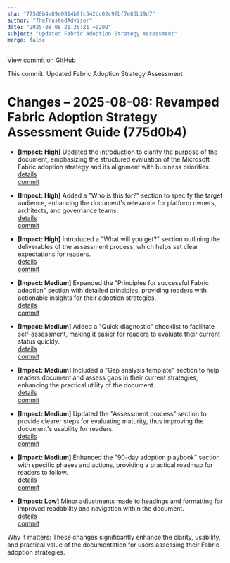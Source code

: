 ```yaml
---
sha: "775d0b4e89e0814b9fc542bc02c9fbf7e85b39d7"
author: "TheTrustedAdvisor"
date: "2025-08-08 21:35:21 +0200"
subject: "Updated Fabric Adoption Strategy Assessment"
merge: false
---
```


[View commit on GitHub](https://github.com/TheTrustedAdvisor/FabricAdoptionFramework/commit/775d0b4e89e0814b9fc542bc02c9fbf7e85b39d7)

This commit: Updated Fabric Adoption Strategy Assessment

# Changes – 2025-08-08: Revamped Fabric Adoption Strategy Assessment Guide (775d0b4)

- **[Impact: High]** Updated the introduction to clarify the purpose of the document, emphasizing the structured evaluation of the Microsoft Fabric adoption strategy and its alignment with business priorities.  
   [details](/docs/about/changes/2025-08-08-assess-your-fabric-adoption-strategy)  
   [commit](https://github.com/TheTrustedAdvisor/FabricAdoptionFramework/commit/775d0b4e89e0814b9fc542bc02c9fbf7e85b39d7)

- **[Impact: High]** Added a "Who is this for?" section to specify the target audience, enhancing the document's relevance for platform owners, architects, and governance teams.  
   [details](/docs/about/changes/2025-08-08-assess-your-fabric-adoption-strategy)  
   [commit](https://github.com/TheTrustedAdvisor/FabricAdoptionFramework/commit/775d0b4e89e0814b9fc542bc02c9fbf7e85b39d7)

- **[Impact: High]** Introduced a "What will you get?" section outlining the deliverables of the assessment process, which helps set clear expectations for readers.  
   [details](/docs/about/changes/2025-08-08-assess-your-fabric-adoption-strategy)  
   [commit](https://github.com/TheTrustedAdvisor/FabricAdoptionFramework/commit/775d0b4e89e0814b9fc542bc02c9fbf7e85b39d7)

- **[Impact: Medium]** Expanded the "Principles for successful Fabric adoption" section with detailed principles, providing readers with actionable insights for their adoption strategies.  
   [details](/docs/about/changes/2025-08-08-assess-your-fabric-adoption-strategy)  
   [commit](https://github.com/TheTrustedAdvisor/FabricAdoptionFramework/commit/775d0b4e89e0814b9fc542bc02c9fbf7e85b39d7)

- **[Impact: Medium]** Added a "Quick diagnostic" checklist to facilitate self-assessment, making it easier for readers to evaluate their current status quickly.  
   [details](/docs/about/changes/2025-08-08-assess-your-fabric-adoption-strategy)  
   [commit](https://github.com/TheTrustedAdvisor/FabricAdoptionFramework/commit/775d0b4e89e0814b9fc542bc02c9fbf7e85b39d7)

- **[Impact: Medium]** Included a "Gap analysis template" section to help readers document and assess gaps in their current strategies, enhancing the practical utility of the document.  
   [details](/docs/about/changes/2025-08-08-assess-your-fabric-adoption-strategy)  
   [commit](https://github.com/TheTrustedAdvisor/FabricAdoptionFramework/commit/775d0b4e89e0814b9fc542bc02c9fbf7e85b39d7)

- **[Impact: Medium]** Updated the "Assessment process" section to provide clearer steps for evaluating maturity, thus improving the document's usability for readers.  
   [details](/docs/about/changes/2025-08-08-assess-your-fabric-adoption-strategy)  
   [commit](https://github.com/TheTrustedAdvisor/FabricAdoptionFramework/commit/775d0b4e89e0814b9fc542bc02c9fbf7e85b39d7)

- **[Impact: Medium]** Enhanced the "90-day adoption playbook" section with specific phases and actions, providing a practical roadmap for readers to follow.  
   [details](/docs/about/changes/2025-08-08-assess-your-fabric-adoption-strategy)  
   [commit](https://github.com/TheTrustedAdvisor/FabricAdoptionFramework/commit/775d0b4e89e0814b9fc542bc02c9fbf7e85b39d7)

- **[Impact: Low]** Minor adjustments made to headings and formatting for improved readability and navigation within the document.  
   [details](/docs/about/changes/2025-08-08-assess-your-fabric-adoption-strategy)  
   [commit](https://github.com/TheTrustedAdvisor/FabricAdoptionFramework/commit/775d0b4e89e0814b9fc542bc02c9fbf7e85b39d7)

Why it matters: These changes significantly enhance the clarity, usability, and practical value of the documentation for users assessing their Fabric adoption strategies.
